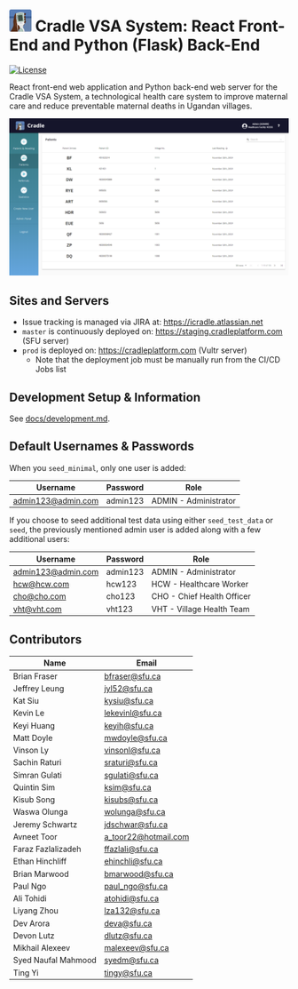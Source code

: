 # <img src="readme-img/logo.png" width=40> Cradle VSA System: React Front-End and Python (Flask) Back-End

[![License](https://img.shields.io/github/license/Cradle-VSA/cradle-platform)](https://github.com/Cradle-VSA/cradle-platform/blob/master/LICENCE)

React front-end web application and Python back-end web server for the Cradle 
VSA System, a technological health care system to improve maternal care and 
reduce preventable maternal deaths in Ugandan villages.

<img src="readme-img/screenshot.png" width="600px"/>

## Sites and Servers

* Issue tracking is managed via JIRA at: https://icradle.atlassian.net
* `master` is continuously deployed on: https://staging.cradleplatform.com (SFU server)
* `prod` is deployed on: https://cradleplatform.com (Vultr server)
   * Note that the deployment job must be manually run from the CI/CD Jobs list

## Development Setup & Information

See [docs/development.md](docs/development.md).

## Default Usernames & Passwords

When you `seed_minimal`, only one user is added:

| Username           | Password | Role                   |
|--------------------|----------|------------------------|
| admin123@admin.com | admin123 | ADMIN - Administrator  |

If you choose to seed additional test data using either `seed_test_data` or `seed`,
the previously mentioned admin user is added along with a few additional users:

| Username           | Password | Role                         |
|--------------------|----------|------------------------------|
| admin123@admin.com | admin123 | ADMIN - Administrator        |
| hcw@hcw.com        | hcw123   | HCW   - Healthcare Worker    |
| cho@cho.com        | cho123   | CHO   - Chief Health Officer |
| vht@vht.com        | vht123   | VHT   - Village Health Team  |

## Contributors

| Name | Email |
| --- | --- |
| Brian Fraser | bfraser@sfu.ca |
| Jeffrey Leung | jyl52@sfu.ca |
| Kat Siu | kysiu@sfu.ca |
| Kevin Le | lekevinl@sfu.ca |
| Keyi Huang | keyih@sfu.ca |
| Matt Doyle | mwdoyle@sfu.ca |
| Vinson Ly | vinsonl@sfu.ca |
| Sachin Raturi | sraturi@sfu.ca |
| Simran Gulati | sgulati@sfu.ca |
| Quintin Sim | ksim@sfu.ca |
| Kisub Song | kisubs@sfu.ca |
| Waswa Olunga | wolunga@sfu.ca |
| Jeremy Schwartz | jdschwar@sfu.ca |
| Avneet Toor | a_toor22@hotmail.com |
| Faraz Fazlalizadeh | ffazlali@sfu.ca |
| Ethan Hinchliff | ehinchli@sfu.ca |
| Brian Marwood | bmarwood@sfu.ca |
| Paul Ngo | paul_ngo@sfu.ca |
| Ali Tohidi | atohidi@sfu.ca |
| Liyang Zhou | lza132@sfu.ca |
| Dev Arora | deva@sfu.ca |
| Devon Lutz | dlutz@sfu.ca |
| Mikhail Alexeev | malexeev@sfu.ca |
| Syed Naufal Mahmood | syedm@sfu.ca |
| Ting Yi | tingy@sfu.ca |
